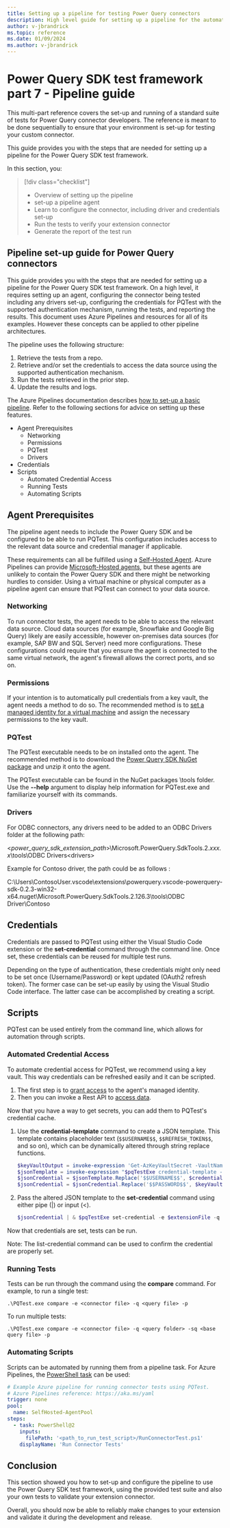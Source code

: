 ```yaml
---
title: Setting up a pipeline for testing Power Query connectors
description: High level guide for setting up a pipeline for the automated testing of Power Query connectors
author: v-jbrandrick
ms.topic: reference
ms.date: 01/09/2024
ms.author: v-jbrandrick
---
```


# Power Query SDK test framework part 7 - Pipeline guide

This multi-part reference covers the set-up and running of a standard suite of tests for Power Query connector developers. The reference is meant to be done sequentially to ensure that your environment is set-up for testing your custom connector.

This guide provides you with the steps that are needed for setting up a pipeline for the Power Query SDK test framework.

In this section, you:

> [!div class="checklist"]
>
> * Overview of setting up the pipeline
> * set-up a pipeline agent
> * Learn to configure the connector, including driver and credentials set-up
> * Run the tests to verify your extension connector
> * Generate the report of the test run

## Pipeline set-up guide for Power Query connectors

This guide provides you with the steps that are needed for setting up a pipeline for the Power Query SDK test framework. On a high level, it requires setting up an agent, configuring the connector being tested including any drivers set-up, configuring the credentials for PQTest with the supported authentication mechanism, running the tests, and reporting the results. This document uses Azure Pipelines and resources for all of its examples. However these concepts can be applied to other pipeline architectures.

The pipeline uses the following structure:

1. Retrieve the tests from a repo.
2. Retrieve and/or set the credentials to access the data source using the supported authentication mechanism.
3. Run the tests retrieved in the prior step.
4. Update the results and logs.

The Azure Pipelines documentation describes [how to set-up a basic pipeline](/azure/devops/pipelines/create-first-pipeline). Refer to the following sections for advice on setting up these features.

* Agent Prerequisites
  * Networking
  * Permissions
  * PQTest
  * Drivers
* Credentials
* Scripts
  * Automated Credential Access
  * Running Tests
  * Automating Scripts

## Agent Prerequisites

The pipeline agent needs to include the Power Query SDK and be configured to be able to run PQTest. This configuration includes access to the relevant data source and credential manager if applicable.

These requirements can all be fulfilled using a [Self-Hosted Agent](/azure/devops/pipelines/agents/windows-agent). Azure Pipelines can provide [Microsoft-Hosted agents](/azure/devops/pipelines/agents/hosted), but these agents are unlikely to contain the Power Query SDK and there might be networking hurdles to consider. Using a virtual machine or physical computer as a pipeline agent can ensure that PQTest can connect to your data source.

### Networking

To run connector tests, the agent needs to be able to access the relevant data source. Cloud data sources (for example, Snowflake and Google Big Query) likely are easily accessible, however on-premises data sources (for example, SAP BW and SQL Server) need more configurations. These configurations could require that you ensure the agent is connected to the same virtual network, the agent's firewall allows the correct ports, and so on.

### Permissions

If your intention is to automatically pull credentials from a key vault, the agent needs a method to do so. The recommended method is to [set a managed identity for a virtual machine](/azure/active-directory/managed-identities-azure-resources/qs-configure-portal-windows-vm) and assign the necessary permissions to the key vault.

### PQTest

The PQTest executable needs to be on installed onto the agent. The recommended method is to download the [Power Query SDK NuGet package](https://www.nuget.org/packages/Microsoft.PowerQuery.SdkTools/) and unzip it onto the agent.

The PQTest executable can be found in the NuGet packages \tools folder. Use the **--help** argument to display help information for PQTest.exe and familiarize yourself with its commands.

### Drivers

For ODBC connectors, any drivers need to be added to an ODBC Drivers folder at the following path:

\<*power_query_sdk_extension_path*>\Microsoft.PowerQuery.SdkTools.2.*xxx.x*\tools\ODBC Drivers\<drivers>

Example for Contoso driver, the path could be as follows :

C:\Users\ContosoUser\.vscode\extensions\powerquery.vscode-powerquery-sdk-0.2.3-win32-x64\.nuget\Microsoft.PowerQuery.SdkTools.2.126.3\tools\ODBC Driver\Contoso

## Credentials

Credentials are passed to PQTest using either the Visual Studio Code extension or the **set-credential** command through the command line. Once set, these credentials can be reused for multiple test runs.

Depending on the type of authentication, these credentials might only need to be set once (Username/Password) or kept updated (OAuth2 refresh token). The former case can be set-up easily by using the Visual Studio Code interface. The latter case can be accomplished by creating a script.

## Scripts

PQTest can be used entirely from the command line, which allows for automation through scripts.

### Automated Credential Access

To automate credential access for PQTest, we recommend using a key vault. This way credentials can be refreshed easily and it can be scripted.

1. The first step is to [grant access](/entra/identity/managed-identities-azure-resources/tutorial-windows-vm-access-nonaad) to the agent's managed identity.
2. Then you can invoke a Rest API to [access data](/entra/identity/managed-identities-azure-resources/tutorial-windows-vm-access-nonaad).

Now that you have a way to get secrets, you can add them to PQTest's credential cache.

1. Use the **credential-template** command to create a JSON template. This template contains placeholder text (`$$USERNAME$$`, `$$REFRESH_TOKEN$$`, and so on), which can be dynamically altered through string replace functions.

    ```PowerShell
    $keyVaultOutput = invoke-expression 'Get-AzKeyVaultSecret -VaultName $keyVaultName -Name $secretName -AsPlainText'
    $jsonTemplate = invoke-expression "$pqTestExe credential-template -e $extensionFile -q $queryFile -ak $authenticationType"
    $jsonCredential = $jsonTemplate.Replace('$$USERNAME$$', $credentialName)
    $jsonCredential = $jsonCredential.Replace('$$PASSWORD$$', $keyVaultOutput)
    ```

2. Pass the altered JSON template to the **set-credential** command using either pipe (|) or input (<).

    ```PowerShell
    $jsonCredential | & $pqTestExe set-credential -e $extensionFile -q $queryFile
    ```

Now that credentials are set, tests can be run.

Note: The list-credential command can be used to confirm the credential are properly set.

### Running Tests

Tests can be run through the command using the **compare** command. For example, to run a single test:

`.\PQTest.exe compare -e <connector file> -q <query file> -p`

To run multiple tests:

`.\PQTest.exe compare -e <connector file> -q <query folder> -sq <base query file> -p`

### Automating Scripts

Scripts can be automated by running them from a pipeline task. For Azure Pipelines, the [PowerShell task](/azure/devops/pipelines/tasks/reference/powershell-v2?view=azure-pipelines) can be used:

```yaml
# Example Azure pipeline for running connector tests using PQTest.
# Azure Pipelines reference: https://aka.ms/yaml
trigger: none
pool:
  name: SelfHosted-AgentPool
steps:
  - task: PowerShell@2
    inputs:
      filePath: '<path_to_run_test_script>/RunConnectorTest.ps1'
    displayName: 'Run Connector Tests'
```

## Conclusion

This section showed you how to set-up and configure the pipeline to use the Power Query SDK test framework, using the provided test suite and also your own tests to validate your extension connector.

Overall, you should now be able to reliably make changes to your extension and validate it during the development and release.
